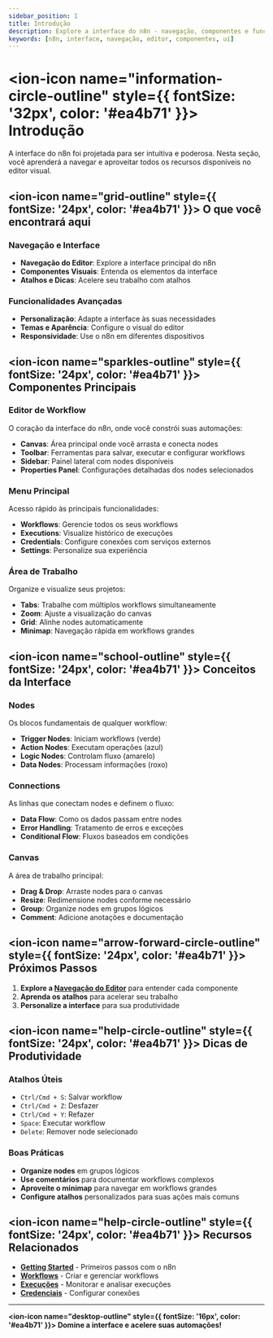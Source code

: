 ```yaml
---
sidebar_position: 1
title: Introdução
description: Explore a interface do n8n - navegação, componentes e funcionalidades
keywords: [n8n, interface, navegação, editor, componentes, ui]
---
```


# <ion-icon name="information-circle-outline" style={{ fontSize: '32px', color: '#ea4b71' }}></ion-icon> Introdução

A interface do n8n foi projetada para ser intuitiva e poderosa. Nesta seção, você aprenderá a navegar e aproveitar todos os recursos disponíveis no editor visual.

## <ion-icon name="grid-outline" style={{ fontSize: '24px', color: '#ea4b71' }}></ion-icon> O que você encontrará aqui

### Navegação e Interface

- **Navegação do Editor**: Explore a interface principal do n8n
- **Componentes Visuais**: Entenda os elementos da interface
- **Atalhos e Dicas**: Acelere seu trabalho com atalhos

### Funcionalidades Avançadas

- **Personalização**: Adapte a interface às suas necessidades
- **Temas e Aparência**: Configure o visual do editor
- **Responsividade**: Use o n8n em diferentes dispositivos

## <ion-icon name="sparkles-outline" style={{ fontSize: '24px', color: '#ea4b71' }}></ion-icon> Componentes Principais

### Editor de Workflow

O coração da interface do n8n, onde você constrói suas automações:

- **Canvas**: Área principal onde você arrasta e conecta nodes
- **Toolbar**: Ferramentas para salvar, executar e configurar workflows
- **Sidebar**: Painel lateral com nodes disponíveis
- **Properties Panel**: Configurações detalhadas dos nodes selecionados

### Menu Principal

Acesso rápido às principais funcionalidades:

- **Workflows**: Gerencie todos os seus workflows
- **Executions**: Visualize histórico de execuções
- **Credentials**: Configure conexões com serviços externos
- **Settings**: Personalize sua experiência

### Área de Trabalho

Organize e visualize seus projetos:

- **Tabs**: Trabalhe com múltiplos workflows simultaneamente
- **Zoom**: Ajuste a visualização do canvas
- **Grid**: Alinhe nodes automaticamente
- **Minimap**: Navegação rápida em workflows grandes

## <ion-icon name="school-outline" style={{ fontSize: '24px', color: '#ea4b71' }}></ion-icon> Conceitos da Interface

### Nodes

Os blocos fundamentais de qualquer workflow:

- **Trigger Nodes**: Iniciam workflows (verde)
- **Action Nodes**: Executam operações (azul)
- **Logic Nodes**: Controlam fluxo (amarelo)
- **Data Nodes**: Processam informações (roxo)

### Connections

As linhas que conectam nodes e definem o fluxo:

- **Data Flow**: Como os dados passam entre nodes
- **Error Handling**: Tratamento de erros e exceções
- **Conditional Flow**: Fluxos baseados em condições

### Canvas

A área de trabalho principal:

- **Drag & Drop**: Arraste nodes para o canvas
- **Resize**: Redimensione nodes conforme necessário
- **Group**: Organize nodes em grupos lógicos
- **Comment**: Adicione anotações e documentação

## <ion-icon name="arrow-forward-circle-outline" style={{ fontSize: '24px', color: '#ea4b71' }}></ion-icon> Próximos Passos

1. **Explore a [Navegação do Editor](./navegacao-editor-ui)** para entender cada componente
2. **Aprenda os atalhos** para acelerar seu trabalho
3. **Personalize a interface** para sua produtividade

## <ion-icon name="help-circle-outline" style={{ fontSize: '24px', color: '#ea4b71' }}></ion-icon> Dicas de Produtividade

### Atalhos Úteis

- `Ctrl/Cmd + S`: Salvar workflow
- `Ctrl/Cmd + Z`: Desfazer
- `Ctrl/Cmd + Y`: Refazer
- `Space`: Executar workflow
- `Delete`: Remover node selecionado

### Boas Práticas

- **Organize nodes** em grupos lógicos
- **Use comentários** para documentar workflows complexos
- **Aproveite o minimap** para navegar em workflows grandes
- **Configure atalhos** personalizados para suas ações mais comuns

## <ion-icon name="help-circle-outline" style={{ fontSize: '24px', color: '#ea4b71' }}></ion-icon> Recursos Relacionados

- **[Getting Started](../getting-started/)** - Primeiros passos com o n8n
- **[Workflows](../workflows/)** - Criar e gerenciar workflows
- **[Execuções](../execucoes/)** - Monitorar e analisar execuções
- **[Credenciais](../credenciais/)** - Configurar conexões

---

**<ion-icon name="desktop-outline" style={{ fontSize: '16px', color: '#ea4b71' }}></ion-icon> Domine a interface e acelere suas automações!**
